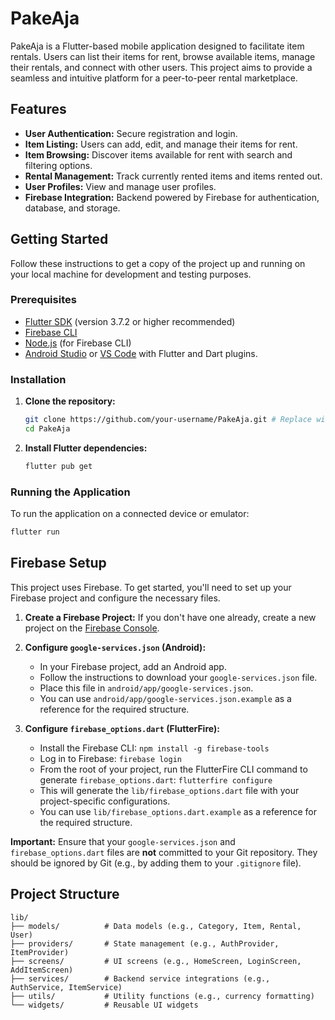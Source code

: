 # PakeAja

PakeAja is a Flutter-based mobile application designed to facilitate item rentals. Users can list their items for rent, browse available items, manage their rentals, and connect with other users. This project aims to provide a seamless and intuitive platform for a peer-to-peer rental marketplace.

## Features

*   **User Authentication:** Secure registration and login.
*   **Item Listing:** Users can add, edit, and manage their items for rent.
*   **Item Browsing:** Discover items available for rent with search and filtering options.
*   **Rental Management:** Track currently rented items and items rented out.
*   **User Profiles:** View and manage user profiles.
*   **Firebase Integration:** Backend powered by Firebase for authentication, database, and storage.

## Getting Started

Follow these instructions to get a copy of the project up and running on your local machine for development and testing purposes.

### Prerequisites

*   [Flutter SDK](https://flutter.dev/docs/get-started/install) (version 3.7.2 or higher recommended)
*   [Firebase CLI](https://firebase.google.com/docs/cli#install_the_firebase_cli)
*   [Node.js](https://nodejs.org/en/download/) (for Firebase CLI)
*   [Android Studio](https://developer.android.com/studio) or [VS Code](https://code.visualstudio.com/) with Flutter and Dart plugins.

### Installation

1.  **Clone the repository:**
    ```bash
    git clone https://github.com/your-username/PakeAja.git # Replace with your actual repo URL
    cd PakeAja
    ```

2.  **Install Flutter dependencies:**
    ```bash
    flutter pub get
    ```

### Running the Application

To run the application on a connected device or emulator:

```bash
flutter run
```

## Firebase Setup

This project uses Firebase. To get started, you'll need to set up your Firebase project and configure the necessary files.

1.  **Create a Firebase Project:**
    If you don't have one already, create a new project on the [Firebase Console](https://console.firebase.google.com/).

2.  **Configure `google-services.json` (Android):**
    *   In your Firebase project, add an Android app.
    *   Follow the instructions to download your `google-services.json` file.
    *   Place this file in `android/app/google-services.json`.
    *   You can use `android/app/google-services.json.example` as a reference for the required structure.

3.  **Configure `firebase_options.dart` (FlutterFire):**
    *   Install the Firebase CLI: `npm install -g firebase-tools`
    *   Log in to Firebase: `firebase login`
    *   From the root of your project, run the FlutterFire CLI command to generate `firebase_options.dart`:
        `flutterfire configure`
    *   This will generate the `lib/firebase_options.dart` file with your project-specific configurations.
    *   You can use `lib/firebase_options.dart.example` as a reference for the required structure.

**Important:** Ensure that your `google-services.json` and `firebase_options.dart` files are **not** committed to your Git repository. They should be ignored by Git (e.g., by adding them to your `.gitignore` file).

## Project Structure

```
lib/
├── models/          # Data models (e.g., Category, Item, Rental, User)
├── providers/       # State management (e.g., AuthProvider, ItemProvider)
├── screens/         # UI screens (e.g., HomeScreen, LoginScreen, AddItemScreen)
├── services/        # Backend service integrations (e.g., AuthService, ItemService)
├── utils/           # Utility functions (e.g., currency formatting)
└── widgets/         # Reusable UI widgets
```
